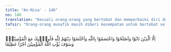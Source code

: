 ```yaml
---
title: "An-Nisa' - 146"
no: 146
translation: "Kecuali orang-orang yang bertobat dan memperbaiki diri dan berpegang teguh pada (agama) Allah dan dengan tulus ikhlas (menjalankan) agama mereka karena Allah. Maka mereka itu bersama-sama orang-orang yang beriman dan kelak Allah akan memberikan pahala yang besar kepada orang-orang yang beriman.   "
tafsir: "Orang-orang munafik masih diberi kesempatan untuk bertobat selama ajal mereka belum tiba, asal mereka betul-betul menyesali perbuatan mereka atas dasar kesadaran yang keluar dari hati nurani mereka, dan memperbaiki perbuatan mereka dengan melakukan amal saleh dan berpegang teguh pada tuntunan Ilahi.\n\nDengan kata lain, ancaman Tuhan yang sangat keras itu tidak akan menimpa mereka, apabila mereka bertobat dan menyesali perbuatannya, kemudian melakukan perbuatan-perbuatan sebagai berikut:\n\n1.Mereka betul-betul berusaha untuk melakukan amal saleh yang dapat menghilangkan noda kemunafikannya dengan selalu bersifat jujur, baik dalam berkata maupun dalam berbuat, dapat dipercaya, memenuhi janji, ikhlas terhadap Allah dan Rasul-Nya, dan tetap melakukan salat dengan khusyuk serta tekun, baik di hadapan orang maupun pada waktu sendiri-sendiri.\n\n2.Berpegang teguh kepada ajaran Allah, yaitu meniatkan tobat dan amal saleh kepada keridaan Allah serta berpegang teguh pada Al-Qur'an, berakhlak mulia serta berperangai baik sesuai dengan ajaran Al-Qur'an, menjalani semua perintah dan menjauhi segala larangan Allah.\n\n3.Mengikhlaskan diri kepada Allah yaitu memohon pertolongan hanya kepada-Nya, baik pada waktu senang atau dalam keadaan susah.\n\nApabila mereka melakukan ketentuan-ketentuan tersebut, maka Allah berjanji akan memasukkan mereka ke dalam barisan orang-orang mukmin di hari kiamat, karena mereka telah beriman, dan beramal seperti orang-orang mukmin, bahkan mereka itu akan diberi pahala seperti pahala yang diterima oleh orang-orang mukmin."
---
```


اِلَّا الَّذِيْنَ تَابُوْا وَاَصْلَحُوْا وَاعْتَصَمُوْا بِاللّٰهِ وَاَخْلَصُوْا دِيْنَهُمْ لِلّٰهِ فَاُولٰۤىِٕكَ مَعَ الْمُؤْمِنِيْنَۗ وَسَوْفَ يُؤْتِ اللّٰهُ الْمُؤْمِنِيْنَ اَجْرًا عَظِيْمًا 
